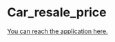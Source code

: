 # Car_resale_price

[You can reach the application here.](https://carresalepriceapp.herokuapp.com/)
